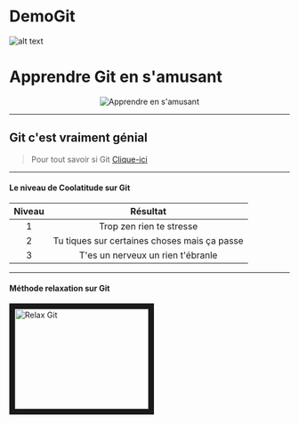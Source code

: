 # DemoGit
![alt text](https://www.supinfo.com/articles/resources/219471/6706/0.jpg "Logo Git")

# Apprendre Git en s'amusant

<div style="display:flex;justify-content:center;align-items:center;">
    <img src="https://www.performanse.com/wp-content/uploads/2015/07/APPRENANCE.png" alt="Apprendre en s'amusant">
</div>

***

## Git c'est vraiment génial

> Pour tout savoir si Git
[Clique-ici](https://git-scm.com)

---

#### Le niveau de Coolatitude sur Git

| Niveau        | Résultat                                     |
|:-------------:|:--------------------------------------------:|
| 1             | Trop zen rien te stresse                     |
| 2             | Tu tiques sur certaines choses mais ça passe |
| 3             | T'es un nerveux un rien t'ébranle            |

---

#### Méthode relaxation sur Git

<a href="http://www.youtube.com/watch?feature=player_embedded&v=um1Q6odUY7U
" target="_blank"><img src="http://img.youtube.com/vi/um1Q6odUY7U/0.jpg" 
alt="Relax Git" width="240" height="180" border="10" /></a>

